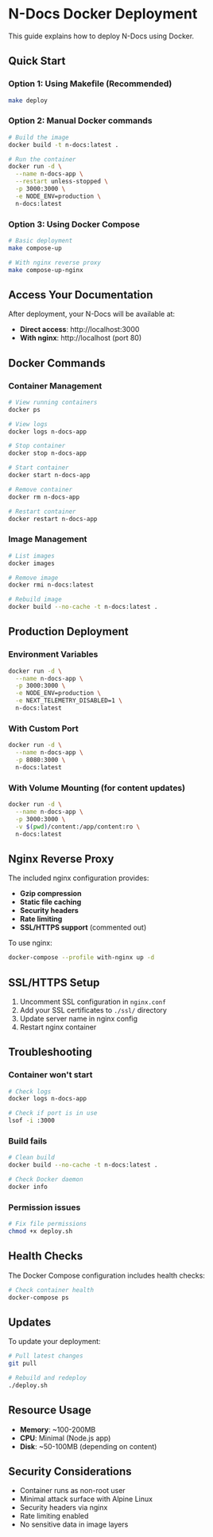 # N-Docs Docker Deployment

This guide explains how to deploy N-Docs using Docker.

## Quick Start

### Option 1: Using Makefile (Recommended)
```bash
make deploy
```

### Option 2: Manual Docker commands
```bash
# Build the image
docker build -t n-docs:latest .

# Run the container
docker run -d \
  --name n-docs-app \
  --restart unless-stopped \
  -p 3000:3000 \
  -e NODE_ENV=production \
  n-docs:latest
```

### Option 3: Using Docker Compose
```bash
# Basic deployment
make compose-up

# With nginx reverse proxy  
make compose-up-nginx
```

## Access Your Documentation

After deployment, your N-Docs will be available at:
- **Direct access**: http://localhost:3000
- **With nginx**: http://localhost (port 80)

## Docker Commands

### Container Management
```bash
# View running containers
docker ps

# View logs
docker logs n-docs-app

# Stop container
docker stop n-docs-app

# Start container
docker start n-docs-app

# Remove container
docker rm n-docs-app

# Restart container
docker restart n-docs-app
```

### Image Management
```bash
# List images
docker images

# Remove image
docker rmi n-docs:latest

# Rebuild image
docker build --no-cache -t n-docs:latest .
```

## Production Deployment

### Environment Variables
```bash
docker run -d \
  --name n-docs-app \
  -p 3000:3000 \
  -e NODE_ENV=production \
  -e NEXT_TELEMETRY_DISABLED=1 \
  n-docs:latest
```

### With Custom Port
```bash
docker run -d \
  --name n-docs-app \
  -p 8080:3000 \
  n-docs:latest
```

### With Volume Mounting (for content updates)
```bash
docker run -d \
  --name n-docs-app \
  -p 3000:3000 \
  -v $(pwd)/content:/app/content:ro \
  n-docs:latest
```

## Nginx Reverse Proxy

The included nginx configuration provides:
- **Gzip compression**
- **Static file caching**
- **Security headers**
- **Rate limiting**
- **SSL/HTTPS support** (commented out)

To use nginx:
```bash
docker-compose --profile with-nginx up -d
```

## SSL/HTTPS Setup

1. Uncomment SSL configuration in `nginx.conf`
2. Add your SSL certificates to `./ssl/` directory
3. Update server name in nginx config
4. Restart nginx container

## Troubleshooting

### Container won't start
```bash
# Check logs
docker logs n-docs-app

# Check if port is in use
lsof -i :3000
```

### Build fails
```bash
# Clean build
docker build --no-cache -t n-docs:latest .

# Check Docker daemon
docker info
```

### Permission issues
```bash
# Fix file permissions
chmod +x deploy.sh
```

## Health Checks

The Docker Compose configuration includes health checks:
```bash
# Check container health
docker-compose ps
```

## Updates

To update your deployment:
```bash
# Pull latest changes
git pull

# Rebuild and redeploy
./deploy.sh
```

## Resource Usage

- **Memory**: ~100-200MB
- **CPU**: Minimal (Node.js app)
- **Disk**: ~50-100MB (depending on content)

## Security Considerations

- Container runs as non-root user
- Minimal attack surface with Alpine Linux
- Security headers via nginx
- Rate limiting enabled
- No sensitive data in image layers